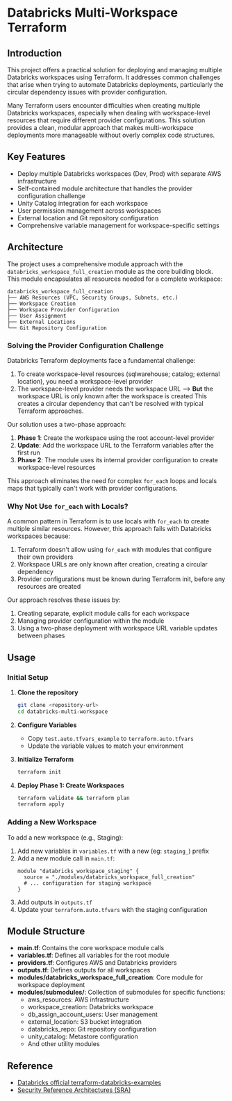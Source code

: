 # Databricks Multi-Workspace Terraform

## Introduction
This project offers a practical solution for deploying and managing multiple Databricks workspaces using Terraform. It addresses common challenges that arise when trying to automate Databricks deployments, particularly the circular dependency issues with provider configuration.

Many Terraform users encounter difficulties when creating multiple Databricks workspaces, especially when dealing with workspace-level resources that require different provider configurations. This solution provides a clean, modular approach that makes multi-workspace deployments more manageable without overly complex code structures.


## Key Features
- Deploy multiple Databricks workspaces (Dev, Prod) with separate AWS infrastructure
- Self-contained module architecture that handles the provider configuration challenge
- Unity Catalog integration for each workspace
- User permission management across workspaces
- External location and Git repository configuration
- Comprehensive variable management for workspace-specific settings

## Architecture
The project uses a comprehensive module approach with the `databricks_workspace_full_creation` module as the core building block. This module encapsulates all resources needed for a complete workspace:

```
databricks_workspace_full_creation
├── AWS Resources (VPC, Security Groups, Subnets, etc.)
├── Workspace Creation
├── Workspace Provider Configuration 
├── User Assignment
├── External Locations
└── Git Repository Configuration
```

### Solving the Provider Configuration Challenge
Databricks Terraform deployments face a fundamental challenge:

1. To create workspace-level resources (sqlwarehouse; catalog; external location), you need a workspace-level provider
2. The workspace-level provider needs the workspace URL --> **But** the workspace URL is only known after the workspace is created
This creates a circular dependency that can't be resolved with typical Terraform approaches.

Our solution uses a two-phase approach:
1. **Phase 1**: Create the workspace using the root account-level provider
2. **Update**: Add the workspace URL to the Terraform variables after the first run
3. **Phase 2**: The module uses its internal provider configuration to create workspace-level resources

This approach eliminates the need for complex `for_each` loops and locals maps that typically can't work with provider configurations.

### Why Not Use `for_each` with Locals?
A common pattern in Terraform is to use locals with `for_each` to create multiple similar resources. However, this approach fails with Databricks workspaces because:

1. Terraform doesn't allow using `for_each` with modules that configure their own providers
2. Workspace URLs are only known after creation, creating a circular dependency
3. Provider configurations must be known during Terraform init, before any resources are created

Our approach resolves these issues by:
1. Creating separate, explicit module calls for each workspace
2. Managing provider configuration within the module
3. Using a two-phase deployment with workspace URL variable updates between phases

## Usage

### Initial Setup
1. **Clone the repository**
   ```bash
   git clone <repository-url>
   cd databricks-multi-workspace
   ```

2. **Configure Variables**
   - Copy `test.auto.tfvars_example` to `terraform.auto.tfvars`
   - Update the variable values to match your environment

3. **Initialize Terraform**
   ```bash
   terraform init
   ```

4. **Deploy Phase 1: Create Workspaces**
   ```bash
   terraform validate && terraform plan
   terraform apply
   ```

### Adding a New Workspace
To add a new workspace (e.g., Staging):

1. Add new variables in `variables.tf` with a  new (eg: `staging_`) prefix
2. Add a new module call in `main.tf`:
   ```hcl
   module "databricks_workspace_staging" {
     source = "./modules/databricks_workspace_full_creation"
     # ... configuration for staging workspace
   }
   ```
3. Add outputs in `outputs.tf`
4. Update your `terraform.auto.tfvars` with the staging configuration

## Module Structure
- **main.tf**: Contains the core workspace module calls
- **variables.tf**: Defines all variables for the root module
- **providers.tf**: Configures AWS and Databricks providers
- **outputs.tf**: Defines outputs for all workspaces
- **modules/databricks_workspace_full_creation**: Core module for workspace deployment
- **modules/submodules/**: Collection of submodules for specific functions:
  - aws_resources: AWS infrastructure
  - workspace_creation: Databricks workspace
  - db_assign_account_users: User management
  - external_location: S3 bucket integration
  - databricks_repo: Git repository configuration
  - unity_catalog: Metastore configuration
  - And other utility modules

## Reference
- [Databricks official terraform-databricks-examples](https://github.com/databricks/terraform-databricks-examples/tree/main)
- [Security Reference Architectures (SRA)](https://github.com/databricks/terraform-databricks-sra)